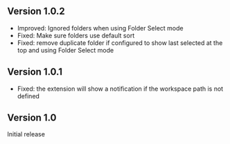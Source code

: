 ## Version 1.0.2

- Improved: Ignored folders when using Folder Select mode
- Fixed: Make sure folders use default sort
- Fixed: remove duplicate folder if configured to show last selected at the top and using Folder Select mode

## Version 1.0.1

- Fixed: the extension will show a notification if the workspace path is not defined

## Version 1.0

Initial release
